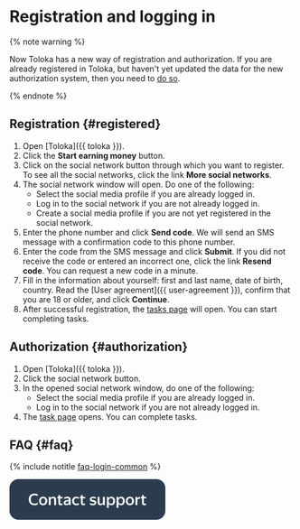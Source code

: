 # Registration and logging in

{% note warning %}

Now Toloka has a new way of registration and authorization. If you are already registered in Toloka, but haven't yet updated the data for the new authorization system, then you need to [do so](new-authorization.md ).

{% endnote %}

## Registration  {#registered}

1. Open [Toloka]({{ toloka }}).
2. Click the **Start earning money** button.
3. Click on the social network button through which you want to register. To see all the social networks, click the link **More social networks**.
4. The social network window will open. Do one of the following:
   - Select the social media profile if you are already logged in.
   - Log in to the social network if you are not already logged in.
   - Create a social media profile if you are not yet registered in the social network.
5. Enter the phone number and click **Send code**. We will send an SMS message with a confirmation code to this phone number.
6. Enter the code from the SMS message and click **Submit**. If you did not receive the code or entered an incorrect one, click the link **Resend code**. You can request a new code in a minute.
7. Fill in the information about yourself: first and last name, date of birth, country. Read the [User agreement]({{ user-agreement }}), confirm that you are 18 or older, and click **Continue**.
8. After successful registration, the [tasks page](task-select.md ) will open. You can start completing tasks.

## Authorization {#authorization}

1. Open [Toloka]({{ toloka }}).
2. Click the social network button.
3. In the opened social network window, do one of the following:
   - Select the social media profile if you are already logged in.
   - Log in to the social network if you are not already logged in.
4. The [task page](task-select.md ) opens. You can complete tasks.

## FAQ {#faq}

{% include notitle [faq-login-common](_includes/register/id-faq/login-common.md) %}

[![](assets/buttons/contact-support.svg)](troubleshooting/troubleshooting.md#registration)

